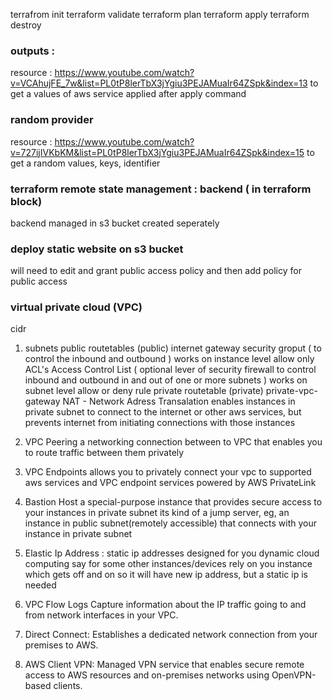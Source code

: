 terrafrom init
terraform validate
terraform plan
terraform apply
terraform destroy



### outputs : 
resource : https://www.youtube.com/watch?v=VCAhujFE_7w&list=PL0tP8lerTbX3jYgiu3PEJAMuaIr64ZSpk&index=13
to get a values of aws service applied after apply command


### random provider
resource : https://www.youtube.com/watch?v=727ijIVKbKM&list=PL0tP8lerTbX3jYgiu3PEJAMuaIr64ZSpk&index=15
to get a random values, keys, identifier


### terraform remote state management : backend ( in terraform block)
backend managed in s3 bucket created seperately 


### deploy static website on s3 bucket 
will need to edit and grant public access policy and then add policy for public access



### virtual private cloud (VPC)
cidr 
1. subnets
    public
        routetables (public)
            internet gateway
                security groput 
                    ( to control the inbound and outbound )
                    works on instance level
                    allow only
                ACL's Access Control List
                    ( optional lever of security firewall to control inbound and outbound in and out of one or more subnets )
                    works on subnet level
                    allow or deny rule
    private
        routetable (private) 
            private-vpc-gateway
                NAT - Network Adress Transalation
                    enables instances in private subnet to connect to the internet or other aws services, but prevents internet from initiating connections with those instances
 
2. VPC Peering
    a networking connection between to VPC that enables you to route traffic between them privately

3. VPC Endpoints
    allows you to privately connect your vpc to supported aws services and VPC endpoint services powered by AWS PrivateLink

4. Bastion Host
    a special-purpose instance that provides secure access to your instances in private subnet 
    its kind of a jump server, eg, an instance in public subnet(remotely accessible) that connects with your instance in private subnet

5. Elastic Ip Address : 
    static ip addresses designed for you dynamic cloud computing 
    say for some other instances/devices rely on you instance which gets off and on so it will have new ip address, but a static ip is needed

6. VPC Flow Logs
    Capture information about the IP traffic going to and from network interfaces in your VPC.

7. Direct Connect: 
    Establishes a dedicated network connection from your premises to AWS.

8. AWS Client VPN: 
    Managed VPN service that enables secure remote access to AWS resources and on-premises networks using OpenVPN-based clients.


